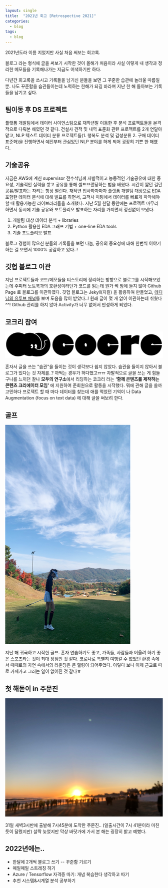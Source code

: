 ```yaml
---
layout: single
title:  "2021년 회고 [Retrospective 2021]"
categories:
  - blog
tags:
  - blog
---
```




2021년도라 이름 지었지만 사실 처음 써보는 회고록.

블로그 라는 형식에 글을 써보기 시작한 것이 올해가 처음이라 사실 이렇게 내 생각과 정리한 메모들을 기록해나가는 지금도 어색하기만 하다. 

다년간 회고록을 쓰시고 기록들을 남기신 분들을 보면 그 꾸준한 습관에 놀라울 따름일뿐. 나도 꾸준함을 습관들이는데 노력하는 한해가 되길 바라며 지난 한 해 돌아보는 기록들을 남기고 싶다.
 


## 팀이동 후 DS 프로젝트

플랫폼 개발팀에서 데이터 사이언스팀으로 재작년말 이동한 후 분석 프로젝트들을 본격적으로 다뤄본 해였던 것 같다. 건설사 견적 및 내역 표준화 관련 프로젝트를 2개 연달아 맡고, NLP 텍스트 데이터 분류 프로젝트들(1. 행복도 분석 및 감성분류 2. 구매 데이터 표준화)을 진행하면서 예전부터 관심있던 NLP 분야를 하게 되어 굉장히 기쁜 한 해였다.



## 기술공유

지금은 AWS에 계신 supervisor 전수석님께 자발적이고 능동적인 기술공유에 대한 중요성, 기술적인 실력을 쌓고 공유를 통해 셀프브랜딩하는 법을 배웠다. 시간이 짧던 길던 공유/발표하는 자리는 항상 떨린다. 재작년 입사하자마자 플랫폼 개발팀 대상으로 EDA 포함한 데이터 분석에 대해 발표를 하면서, 고객사 미팅에서 데이터를 빠르게 파악해야 할 때 활용가능한 라이브러리들을 소개했다. 지난 5월 한달 동안에는 프로젝트 마무리 하면서 동시에 기술 공유와 포트폴리오 발표하는 자리를 가지면서 정신없이 보냈다.

1. 개발팀 대상 데이터 분석 + libraries
2. Python 활용한 EDA 그래프 기법 + one-line EDA tools
3. 기술 포트폴리오 발표 

 블로그 경험이 많으신 분들의 기록들을 보면 나눔, 공유의 중요성에 대해 한번씩 이야기 하는 걸 보면서 1000% 공감하고 있다..!



## 깃헙 블로그 이관

지난 프로젝트들과 코드/메모들을 티스토리에 정리하는 방향으로 블로그를 시작해보았는데 주피터 노트북과의 호환성이라던가 코드를 읽는데 뭔가 썩 맘에 들지 않아 Github Page 로 블로그를 이관하였다. 깃헙 블로그는 Jekyll(지킬) 을 활용하여 만들었고, [테디님의 유투브 채널](https://www.youtube.com/playlist?list=PLIMb_GuNnFwfQBZQwD-vCZENL5YLDZekr)를 보며 도움을 많이 받았다..! 원래 글이 몇 개 없어 이관하는데 쉬웠다^^! Github 관리를 하지 않아 Activity가 너무 없어서 반성하게 되었다. 



## 코크리 참여

![cocre](/assets/img/2022-01-02-retrospective-2021/cocre.png)

혼자서 글을 쓰는 "습관"을 들이는 것이 생각보다 쉽지 않았다. 습관을 들이지 않아서 블로그가 있다는 것 자체를..? 까먹는 경우가 허다했고ㅠㅠ 자발적으로 글을 쓰는 게 힘들구나를 느끼던 찰나 **모두의 연구소**에서 리딩하는 코크리 라는 **‘함께 콘텐츠를 제작하는 콘텐츠 크리에이터 모임’** 에 지원하여 준회원으로 활동을 시작했다. 뭐에 관해 글을 쓸까 고민하다 프로젝트 할 때 마다 데이터를 찾는데 애를 먹었던 기억이 나 Data Augmentation (focus on text data) 에 대해 글을 써보려 한다.



## 골프

<img src="/assets/img/2022-01-02-retrospective-2021/golf.jpeg" width="400" height="700"/>

지난 해 귀국하고 시작한 골프. 혼자 연습하기도 좋고, 가족들, 사람들과 어울려 하기 좋은 스포츠라는 것이 최대 장점인 것 같다. 코로나로 특별히 여행갈 수 없었던 환경 속에서 때때로의 자연 속에서의 라운딩은 큰 힐링이 되어주었다. 이렇다 보니 이제 근교로 따로 카페가고 그러는 일이 없어진 것 같다ㅎ



## 첫 해돋이 in 주문진

![New Note](/assets/img/2022-01-02-retrospective-2021/sun.jpeg)

31일 새벽3시반에 출발해 7시45분에 도착한 주문진.. (일출시간이 7시 41분이라 미친듯이 달렸지만) 살짝 늦었지만 막상 바닷가에 가서 본 해는 굉장히 밝고 예뻤다. 



## 2022년에는..

- 한달에 2개씩 블로그 쓰기 -- 꾸준함 기르기
- 매일매일 스트레칭 하기
- Azure / Tensorflow 자격증 따기: 개념 복습한다 생각하고 따기
- 추천 시스템&시계열 분석 공부하기

